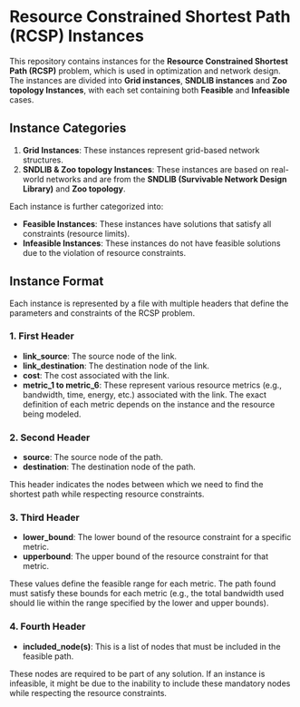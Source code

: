 # Resource Constrained Shortest Path (RCSP) Instances

This repository contains instances for the **Resource Constrained Shortest Path (RCSP)** problem, which is used in optimization and network design. The instances are divided into **Grid instances**, **SNDLIB instances** and **Zoo topology Instances**, with each set containing both **Feasible** and **Infeasible** cases.

## Instance Categories
1. **Grid Instances**: These instances represent grid-based network structures.
2. **SNDLIB & Zoo topology Instances**: These instances are based on real-world networks and are from the **SNDLIB (Survivable Network Design Library)** and **Zoo topology**.

Each instance is further categorized into:
- **Feasible Instances**: These instances have solutions that satisfy all constraints (resource limits).
- **Infeasible Instances**: These instances do not have feasible solutions due to the violation of resource constraints.

## Instance Format

Each instance is represented by a file with multiple headers that define the parameters and constraints of the RCSP problem.

### 1. **First Header**
- **link_source**: The source node of the link.
- **link_destination**: The destination node of the link.
- **cost**: The cost associated with the link.
- **metric_1 to metric_6**: These represent various resource metrics (e.g., bandwidth, time, energy, etc.) associated with the link. The exact definition of each metric depends on the instance and the resource being modeled.

### 2. **Second Header**
- **source**: The source node of the path.
- **destination**: The destination node of the path.

This header indicates the nodes between which we need to find the shortest path while respecting resource constraints.

### 3. **Third Header**
- **lower_bound**: The lower bound of the resource constraint for a specific metric.
- **upperbound**: The upper bound of the resource constraint for that metric.

These values define the feasible range for each metric. The path found must satisfy these bounds for each metric (e.g., the total bandwidth used should lie within the range specified by the lower and upper bounds).

### 4. **Fourth Header**
- **included_node(s)**: This is a list of nodes that must be included in the feasible path.

These nodes are required to be part of any solution. If an instance is infeasible, it might be due to the inability to include these mandatory nodes while respecting the resource constraints.


